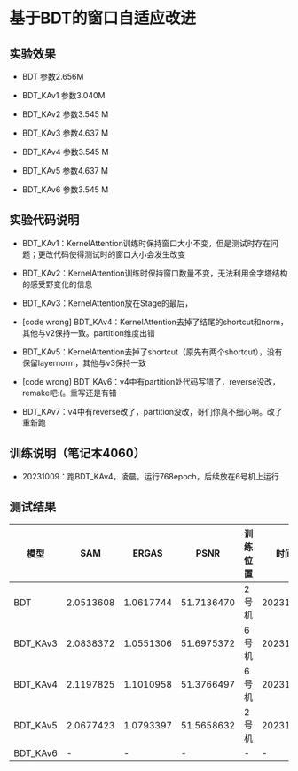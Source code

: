 
# 基于BDT的窗口自适应改进
## 实验效果

* BDT 参数2.656M

* BDT_KAv1 参数3.040M

* BDT_KAv2 参数3.545 M

* BDT_KAv3 参数4.637 M

* BDT_KAv4 参数3.545 M

* BDT_KAv5 参数4.637 M

* BDT_KAv6 参数3.545 M


## 实验代码说明

* BDT_KAv1：KernelAttention训练时保持窗口大小不变，但是测试时存在问题；更改代码使得测试时的窗口大小会发生改变

* BDT_KAv2：KernelAttention训练时保持窗口数量不变，无法利用金字塔结构的感受野变化的信息

* BDT_KAv3：KernelAttention放在Stage的最后，

* [code wrong] BDT_KAv4：KernelAttention去掉了结尾的shortcut和norm，其他与v2保持一致。partition维度出错

* BDT_KAv5：KernelAttention去掉了shortcut（原先有两个shortcut），没有保留layernorm，其他与v3保持一致

* [code wrong] BDT_KAv6：v4中有partition处代码写错了，reverse没改，remake吧:(。重写还是有错

* BDT_KAv7：v4中有reverse改了，partition没改，哥们你真不细心啊。改了重新跑






## 训练说明（笔记本4060）

* 20231009：跑BDT_KAv4，凌晨。运行768epoch，后续放在6号机上运行



## 测试结果

|模型|SAM|ERGAS|PSNR|训练位置|时间|
|----|----|----|----|----|----|
|BDT|2.0513608|1.0617744|51.7136470|2号机|20231008|
|BDT_KAv3|2.0838372|1.0551306|51.6975372|6号机|20231008|
|BDT_KAv4|2.1197825|1.1010958|51.3766497|6号机|20231009|
|BDT_KAv5|2.0677423|1.0793397|51.5658632|2号机|20231009|
|BDT_KAv6|-|-|-|-|-|